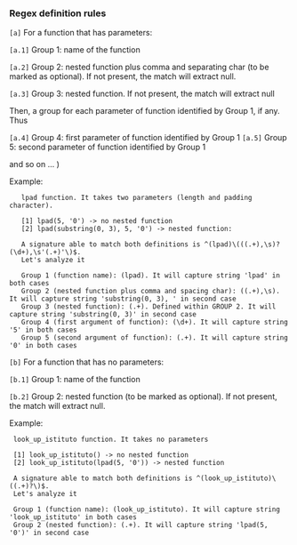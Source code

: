 ### Regex definition rules ###

`[a]` For a function that has parameters:

`[a.1]` Group 1: name of the function

`[a.2]` Group 2: nested function plus comma and separating char (to be marked as optional). 
If not present, the match will extract null.

`[a.3]` Group 3: nested function. If not present, the match will extract null

Then, a group for each parameter of function identified by Group 1, if any. Thus

`[a.4]` Group 4: first parameter of function identified by Group 1
`[a.5]` Group 5: second parameter of function identified by Group 1

and so on ... )

Example:
    
       lpad function. It takes two parameters (length and padding character).
    
       [1] lpad(5, '0') -> no nested function
       [2] lpad(substring(0, 3), 5, '0') -> nested function:
    
       A signature able to match both definitions is ^(lpad)\(((.+),\s)?(\d+),\s'(.+)'\)$. 
       Let's analyze it
    
       Group 1 (function name): (lpad). It will capture string 'lpad' in both cases
       Group 2 (nested function plus comma and spacing char): ((.+),\s). It will capture string 'substring(0, 3), ' in second case
       Group 3 (nested function): (.+). Defined within GROUP 2. It will capture string 'substring(0, 3)' in second case
       Group 4 (first argument of function): (\d+). It will capture string '5' in both cases
       Group 5 (second argument of function): (.+). It will capture string '0' in both cases

`[b]` For a function that has no parameters:

`[b.1]` Group 1: name of the function

`[b.2]` Group 2: nested function (to be marked as optional). 
If not present, the match will extract null.

Example:

     look_up_istituto function. It takes no parameters

     [1] look_up_istituto() -> no nested function
     [2] look_up_istituto(lpad(5, '0')) -> nested function

     A signature able to match both definitions is ^(look_up_istituto)\((.+)?\)$. 
     Let's analyze it

     Group 1 (function name): (look_up_istituto). It will capture string 'look_up_istituto' in both cases
     Group 2 (nested function): (.+). It will capture string 'lpad(5, '0')' in second case